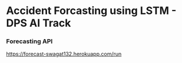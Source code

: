 # Accident Forcasting using LSTM - DPS AI Track
 
### Forecasting API
https://forecast-swagat132.herokuapp.com/run

